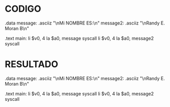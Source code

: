 # CODIGO

.data
        message: .asciiz "\nMi NOMBRE ES:\n"
        message2: .asciiz "\nRandy E. Moran B\n"        

  .text
        main:
              li $v0, 4
              la $a0, message
              syscall
              li $v0, 4
              la $a0, message2
              syscall


# RESULTADO

.data
        message: .asciiz "\nMi NOMBRE ES:\n"
        message2: .asciiz "\nRandy E. Moran B\n"        

  .text
        main:
              li $v0, 4
              la $a0, message
              syscall
              li $v0, 4
              la $a0, message2
              syscall
